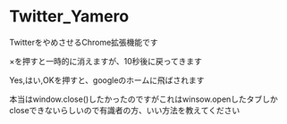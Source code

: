# Twitter_Yamero
TwitterをやめさせるChrome拡張機能です

×を押すと一時的に消えますが、10秒後に戻ってきます

Yes,はい,OKを押すと、googleのホームに飛ばされます

本当はwindow.close()したかったのですがこれはwinsow.openしたタブしかcloseできないらしいので有識者の方、いい方法を教えてください
